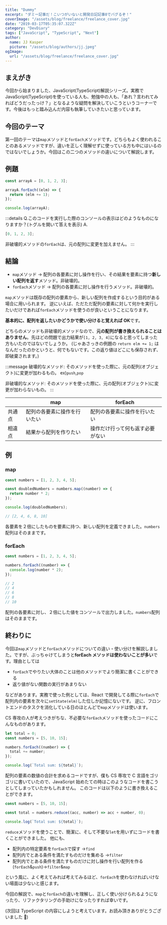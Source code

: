 ```yaml
---
title: "Dummy"
excerpt: "ダミー記事だ！こいつがいないと開発日記記事0でバグるぞ！"
coverImage: "/assets/blog/freelance/freelance_cover.jpg"
date: "2019-03-17T05:35:07.322Z"
category: "DevDiary"
tags: ["JavaScript", "TypeScript", "Next"]
author:
  name: JJ Kasper
  picture: "/assets/blog/authors/jj.jpeg"
ogImage:
  url: "/assets/blog/freelance/freelance_cover.jpg"
---
```


## まえがき

今回から始まりました、JavaScript(TypeScript)解説シリーズ。実務で JavaScript(TypeScript)を使っている人も、勉強中の人も、「あれ？言われてみればどうだったっけ？」となるような疑問を解決していこうというコーナーです。今後はもっと踏み込んだ内容も執筆していきたいと思っています。

## 今回のテーマ

第一回のテーマは`map`メソッドと`forEach`メソッドです。どちらもよく使われることのあるメソッドですが、違いを正しく理解せずに使っている方も中にはいるのではないでしょうか。今回はこの二つのメソッドの違いについて解説します。

## 例題

```js
const arrayA = [0, 1, 2, 3];

arrayA.forEach((elm) => {
  return (elm += 1);
});

console.log(arrayA);
```

:::details Q.このコードを実行した際のコンソールの表示はどのようなものになりますか？(トグルを開いて答えを表示)
A.

```js
[0, 1, 2, 3];
```

非破壊的メソッドの`forEach`は、元の配列に変更を加えません。
:::

## 結論

- `map`メソッド → 配列の各要素に対し操作を行い、その結果を要素に持つ**新しい配列を返す**メソッド。非破壊的。
- `forEach`メソッド → 配列の各要素に対し操作を行うメソッド。非破壊的。

`map`メソッドは既存の配列の要素から、新しい配列を作成するという目的がある場合に用いられます。
逆にいえば、ただただ配列の要素に対して何かを実行したいだけであれば`forEach`メソッドを使うのが良いということになります。

**基本的に、配列を返したいかどうかで使い分けると覚えれば OK**です。

どちらのメソッドも非破壊的メソッドなので、**元の配列が書き換えられることはありません**。先ほどの問題で出力結果が`[1, 2, 3, 4]`になると思ってしまった方もいたのではないでしょうか。
(じゃあさっきの例題の `return elm += 1;` はなんだったのかというと、何でもないです。この返り値はどこにも保存されず、即破棄されます。)

:::message
破壊的なメソッド: そのメソッドを使った際に、元の配列(オブジェクト)に変更が加わるもの。 ex)`push`,`pop`

非破壊的なメソッド: そのメソッドを使った際に、元の配列(オブジェクト)に変更が加わらないもの。
:::

|        | map                          | forEach                          |
| ------ | ---------------------------- | -------------------------------- |
| 共通点 | 配列の各要素に操作を行いたい | 配列の各要素に操作を行いたい     |
| 相違点 | 結果から配列を作りたい       | 操作だけ行って何も返す必要がない |

## 例

### map

```js
const numbers = [1, 2, 3, 4, 5];

const doubledNumbers = numbers.map((number) => {
  return number * 2;
});

console.log(doubledNumbers);

// [2, 4, 6, 8, 10]
```

各要素を２倍にしたものを要素に持つ、新しい配列を定義できました。`numbers`配列はそのままです。

### forEach

```js
const numbers = [1, 2, 3, 4, 5];

numbers.forEach((number) => {
  console.log(number * 2);
});

// 2
// 4
// 6
// 8
// 10
```

配列の各要素に対し、２倍にした値をコンソールで出力しました。`numbers`配列はそのままです。

## 終わりに

今回は`map`メソッドと`forEach`メソッドについての違い・使い分けを解説しました。ですが、ぶっちゃけてしまうと**forEach メソッドは使わないことが多い**です。理由としては

- `forEach`でやりたい大体のことは他のメソッドでより簡潔に書くことができる
- 返り値がない関数の実行があまりない

などがあります。実務で使った例としては、React で開発してる際に`forEach`で配列内の要素を次々に`setState(elm)`した位しか記憶にないです。
逆に、フロントエンドのタスクを消化している日のほとんどで`map`メソッドは使います。

CS 専攻の人が考えつきがちな、不必要な`forEach`メソッドを使ったコードにこんなものがあります。

```js
let total = 0;
const numbers = [5, 10, 15];

numbers.forEach((number) => {
  total += number;
});

console.log(`Total sum: ${total}`);
```

配列の要素の数値の合計を求めるコードですが、僕も CS 専攻で C 言語をゴリゴリに書いていたので、JavaScript 始めたての時はこのようなコードを書こうとしてしまっていたかもしれません。
このコードは以下のように書き換えることができます。

```js
const numbers = [5, 10, 15];

const total = numbers.reduce((acc, number) => acc + number, 0);

console.log(`Total sum: ${total}`);
```

`reduce`メソッドを使うことで、簡潔に、そして不要な`let`を用いずにコードを書くことができました。
他にも、

- 配列内の特定要素を`forEach`で探す →`find`
- 配列内でとある条件を満たすものだけを集める →`filter`
- 配列内でとある条件を満たすものだけに対し操作を行い配列を作る(`forEach`&`push`)→`filter`&`map`

という風に、よく考えてみれば考えてみるほど、`forEach`を使わなければいけない場面は少ないと感じます。

今回の解説で、`map`と`forEach`の違いを理解し、正しく使い分けられるようになったり、リファクタリングの手助けになったりすれば幸いです。

(次回は TypeScript の内容にしようと考えています。お読み頂きありがとうございました 🙌)
